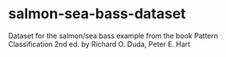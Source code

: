 # salmon-sea-bass-dataset
Dataset for the salmon/sea bass example from the book Pattern Classification 2nd ed. by Richard O. Duda, Peter E. Hart

